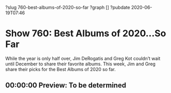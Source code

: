 ?slug 760-best-albums-of-2020-so-far
?graph []
?pubdate 2020-06-19T07:46

# Show 760: Best Albums of 2020...So Far

While the year is only half over,  Jim DeRogatis and Greg Kot couldn’t wait until December to share their favorite albums. This week, Jim and Greg share their picks for the Best Albums of 2020 so far.

## 00:00:00 Preview: To be determined